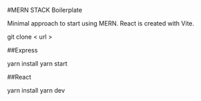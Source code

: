 #MERN STACK Boilerplate

Minimal approach to start using MERN.
React is created with Vite.

git clone < url >

##Express

yarn install
yarn start

##React

yarn install
yarn dev
